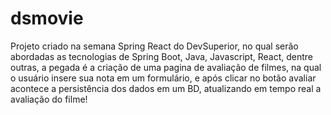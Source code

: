 # dsmovie
Projeto criado na semana Spring React do DevSuperior, no qual serão abordadas as tecnologias de Spring Boot, Java, Javascript, React, dentre outras,
a pegada é a criação de uma pagina de avaliação de  filmes, na qual o usuário insere sua nota em um formulário, e após clicar no botão avaliar acontece 
a persistência dos dados em um BD, atualizando em tempo real a avaliação do filme!
